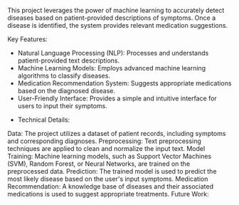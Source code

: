 This project leverages the power of machine learning to accurately detect diseases based on patient-provided descriptions of symptoms. Once a disease is identified, the system provides relevant medication suggestions.

Key Features:

 - Natural Language Processing (NLP): Processes and understands patient-provided text descriptions.  
 - Machine Learning Models: Employs advanced machine learning algorithms to classify diseases. 
 - Medication Recommendation System: Suggests appropriate medications based on the diagnosed disease.
 - User-Friendly Interface: Provides a simple and intuitive interface for users to input their symptoms.


 * Technical Details:

Data: The project utilizes a dataset of patient records, including symptoms and corresponding diagnoses.
Preprocessing: Text preprocessing techniques are applied to clean and normalize the input text.
Model Training: Machine learning models, such as Support Vector Machines (SVM), Random Forest, or Neural Networks, are trained on the preprocessed data.
Prediction: The trained model is used to predict the most likely disease based on the user's input symptoms.
Medication Recommendation: A knowledge base of diseases and their associated medications is used to suggest appropriate treatments.
Future Work:



